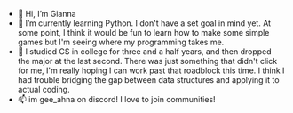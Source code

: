 - 👋 Hi, I’m Gianna
- 👀 I’m currently learning Python. I don't have a set goal in mind yet. At some point, I think it would be fun to learn how to make some simple games but I'm seeing where my programming takes me. 
- 🌱 I studied CS in college for three and a half years, and then dropped the major at the last second. There was just something that didn't click for me, I'm really hoping I can work past that roadblock this time. I think I had trouble bridging the gap between data structures and applying it to actual coding. 
- 📫 im gee_ahna on discord! I love to join communities!

<!---
geeahna/geeahna is a ✨ special ✨ repository because its `README.md` (this file) appears on your GitHub profile.
You can click the Preview link to take a look at your changes.
--->
